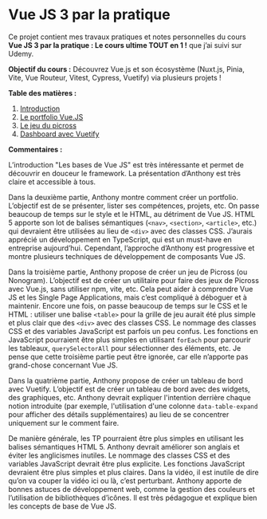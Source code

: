 # Vue JS 3 par la pratique

Ce projet contient mes travaux pratiques et notes personnelles du cours **Vue JS 3 par la pratique&nbsp;:
Le cours ultime TOUT en 1&nbsp;!** que j’ai suivi sur Udemy.

**Objectif du cours&nbsp;:** Découvrez Vue.js et son écosystème (Nuxt.js, Pinia, Vite, Vue Routeur, Vitest, Cypress,
Vuetify) via plusieurs projets&nbsp;!

**Table des matières&nbsp;:**

1. [Introduction](part1-intro/README.md)
2. [Le portfolio Vue.JS](part2-portfolio/README.md)
3. [Le jeu du picross](part3-nonogram/README.md)
4. [Dashboard avec Vuetify](part4-dashboard/README.md)

**Commentaires&nbsp;:**

L’introduction "Les bases de Vue JS" est très intéressante et permet de découvrir en douceur le framework.
La présentation d’Anthony est très claire et accessible à tous.

Dans la deuxième partie, Anthony montre comment créer un portfolio.
L’objectif est de se présenter, lister ses compétences, projets, etc.
On passe beaucoup de temps sur le style et le HTML, au détriment de Vue JS.
HTML 5 apporte son lot de balises sémantiques (`<nav>`, `<section>`, `<article>`, etc.) qui devraient être utilisées
au lieu de `<div>` avec des classes CSS.
J’aurais apprécié un développement en TypeScript, qui est un must-have en entreprise aujourd’hui.
Cependant, l’approche d’Anthony est progressive et montre plusieurs techniques de développement de composants Vue JS.

Dans la troisième partie, Anthony propose de créer un jeu de Picross (ou Nonogram).
L’objectif est de créer un utilitaire pour faire des jeux de Picross avec Vue.js, sans utiliser npm, vite, etc.
Cela peut aider à comprendre Vue JS et les Single Page Applications, mais c’est compliqué à déboguer et à maintenir.
Encore une fois, on passe beaucoup de temps sur le CSS et le HTML :
utiliser une balise `<table>` pour la grille de jeu aurait été plus simple et plus clair que des `<div>` avec des classes CSS.
Le nommage des classes CSS et des variables JavaScript est parfois un peu confus.
Les fonctions en JavaScript pourraient être plus simples en utilisant `forEach` pour parcourir les tableaux,
`querySelectorAll` pour sélectionner des éléments, etc.
Je pense que cette troisième partie peut être ignorée, car elle n’apporte pas grand-chose concernant Vue JS.

Dans la quatrième partie, Anthony propose de créer un tableau de bord avec Vuetify.
L’objectif est de créer un tableau de bord avec des widgets, des graphiques, etc.
Anthony devrait expliquer l'intention derrière chaque notion introduite (par exemple, l'utilisation
d'une colonne `data-table-expand` pour afficher des détails supplémentaires) au lieu de se concentrer
uniquement sur le comment faire.

De manière générale, les TP pourraient être plus simples en utilisant les balises sémantiques HTML 5.
Anthony devrait améliorer son anglais et éviter les anglicismes inutiles.
Le nommage des classes CSS et des variables JavaScript devrait être plus explicite.
Les fonctions JavaScript devraient être plus simples et plus claires.
Dans la vidéo, il est inutile de dire qu’on va couper la vidéo ici ou là, c’est perturbant.
Anthony apporte de bonnes astuces de développement web, comme la gestion des couleurs et l’utilisation de bibliothèques d’icônes.
Il est très pédagogue et explique bien les concepts de base de Vue JS.
